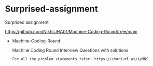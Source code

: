 # Surprised-assignment
Surprised assignment

https://github.com/NikhilJHA01/Machine-Coding-Round/tree/main

- Machine-Coding-Round
  
     Machine Coding Round Interview Questions with solutions

      For all the problem statements refer: https://shorturl.at/iyMNS
